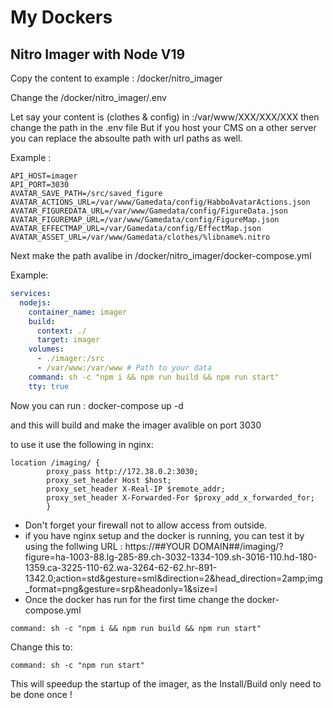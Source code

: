 # My Dockers

## Nitro Imager with Node V19

Copy the content to example : /docker/nitro_imager

Change the /docker/nitro_imager/.env

Let say your content is (clothes & config) in :/var/www/XXX/XXX/XXX then change the path in the .env file
But if you host your CMS on a other server you can replace the absoulte path with url paths as well.

Example :
```env
API_HOST=imager
API_PORT=3030
AVATAR_SAVE_PATH=/src/saved_figure
AVATAR_ACTIONS_URL=/var/www/Gamedata/config/HabboAvatarActions.json
AVATAR_FIGUREDATA_URL=/var/www/Gamedata/config/FigureData.json
AVATAR_FIGUREMAP_URL=/var/www/Gamedata/config/FigureMap.json
AVATAR_EFFECTMAP_URL=/var/Gamedata/config/EffectMap.json
AVATAR_ASSET_URL=/var/www/Gamedata/clothes/%libname%.nitro
```
Next make the path avalibe in /docker/nitro_imager/docker-compose.yml

Example:

```yml
services:
  nodejs:
    container_name: imager
    build:
      context: ./
      target: imager
    volumes:
      - ./imager:/src
      - /var/www:/var/www # Path to your data
    command: sh -c "npm i && npm run build && npm run start" 
    tty: true
```

Now you can run : docker-compose up -d 

and this will build and make the imager avalible on port 3030

to use it use the following in nginx:

```
location /imaging/ {
        proxy_pass http://172.38.0.2:3030;
        proxy_set_header Host $host;
        proxy_set_header X-Real-IP $remote_addr;
        proxy_set_header X-Forwarded-For $proxy_add_x_forwarded_for;
        }
```

* Don't forget your firewall not to allow access from outside.
* if you have nginx setup and the docker is running, you can test it by using the follwing URL : https://##YOUR DOMAIN##/imaging/?figure=ha-1003-88.lg-285-89.ch-3032-1334-109.sh-3016-110.hd-180-1359.ca-3225-110-62.wa-3264-62-62.hr-891-1342.0;action=std&gesture=sml&direction=2&head_direction=2amp;img_format=png&gesture=srp&headonly=1&size=l
* Once the docker has run for the first time change the docker-compose.yml
```
command: sh -c "npm i && npm run build && npm run start"
```
Change this to:
```
command: sh -c "npm run start"
```
This will speedup the startup of the imager, as the Install/Build only need to be done once !
